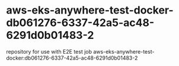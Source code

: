 # aws-eks-anywhere-test-docker-db061276-6337-42a5-ac48-6291d0b01483-2
repository for use with E2E test job aws-eks-anywhere-test-docker:db061276-6337-42a5-ac48-6291d0b01483-2
